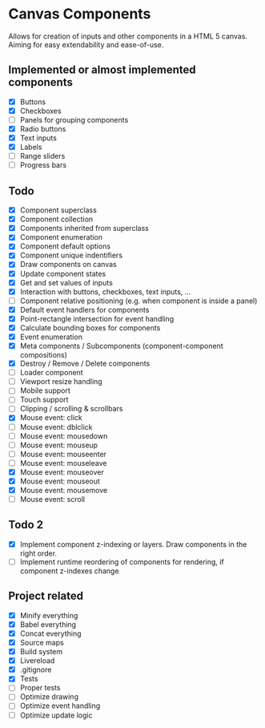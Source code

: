 # Canvas Components

Allows for creation of inputs and other components in a HTML 5 canvas.
Aiming for easy extendability and ease-of-use.

## Implemented or almost implemented components
- [x] Buttons
- [x] Checkboxes
- [ ] Panels for grouping components
- [x] Radio buttons
- [x] Text inputs
- [x] Labels
- [ ] Range sliders
- [ ] Progress bars

## Todo

- [x] Component superclass
- [x] Component collection
- [x] Components inherited from superclass
- [x] Component enumeration
- [x] Component default options
- [x] Component unique indentifiers
- [x] Draw components on canvas
- [x] Update component states
- [x] Get and set values of inputs
- [x] Interaction with buttons, checkboxes, text inputs, ...
- [ ] Component relative positioning (e.g. when component is inside a panel)
- [x] Default event handlers for components
- [x] Point-rectangle intersection for event handling
- [x] Calculate bounding boxes for components
- [x] Event enumeration
- [x] Meta components / Subcomponents (component-component compositions)
- [x] Destroy / Remove / Delete components
- [ ] Loader component
- [ ] Viewport resize handling
- [ ] Mobile support
- [ ] Touch support
- [ ] Clipping / scrolling & scrollbars
- [x] Mouse event: click
- [ ] Mouse event: dblclick
- [ ] Mouse event: mousedown
- [ ] Mouse event: mouseup
- [ ] Mouse event: mouseenter
- [ ] Mouse event: mouseleave
- [x] Mouse event: mouseover
- [x] Mouse event: mouseout
- [x] Mouse event: mousemove
- [ ] Mouse event: scroll

## Todo 2

- [x] Implement component z-indexing or layers. Draw components in the right order.
- [ ] Implement runtime reordering of components for rendering, if component z-indexes change

## Project related

- [x] Minify everything
- [x] Babel everything
- [x] Concat everything
- [x] Source maps
- [x] Build system
- [x] Livereload
- [x] .gitignore
- [x] Tests
- [ ] Proper tests
- [ ] Optimize drawing
- [ ] Optimize event handling
- [ ] Optimize update logic
